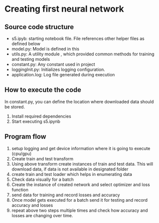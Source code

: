 # Creating first neural network


## Source code structure
- s5.ipyb: starting notebook file. File references other helper files as defined below
- model.py: Model is defined in this
- utils.py: A utility module , which provided common methods for training and testing models
- constant.py: Any constant used in project
- loggingInit.py: Initializes logging configuration.
- application.log: Log file generated during execution


## How to execute the code
In constant.py, you can define the location where downloaded data should be stored.
1. Install required dependencies
2. Start executing s5.ipynb

## Program flow

1. setup logging and get device information where it is going to execute (cpu/gpu)
2.  Create train and test transform 
3. Using above transform create instances of train and test data. This will download data, if data is not available in designated folder
4. create train and test loader which helps in enumerating data
5. Check data visually for a batch
6. Create the instance of created network and select optimizer and loss function 
6. send data for training and record losses and accuracy 
7. Once model gets executed for a batch send it for testing and record accuracy and losses
8. repeat above two steps multiple times and check how accuracy and losses are changing over time.

